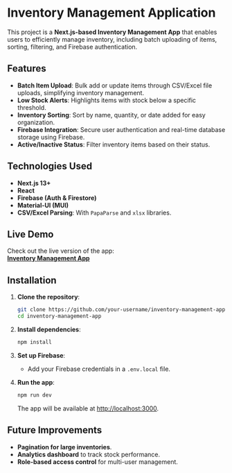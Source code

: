 
# Inventory Management Application

This project is a **Next.js-based Inventory Management App** that enables users to efficiently manage inventory, including batch uploading of items, sorting, filtering, and Firebase authentication.

## Features

- **Batch Item Upload**: Bulk add or update items through CSV/Excel file uploads, simplifying inventory management.
- **Low Stock Alerts**: Highlights items with stock below a specific threshold.
- **Inventory Sorting**: Sort by name, quantity, or date added for easy organization.
- **Firebase Integration**: Secure user authentication and real-time database storage using Firebase.
- **Active/Inactive Status**: Filter inventory items based on their status.

## Technologies Used

- **Next.js 13+**
- **React**
- **Firebase (Auth & Firestore)**
- **Material-UI (MUI)**
- **CSV/Excel Parsing**: With `PapaParse` and `xlsx` libraries.

## Live Demo

Check out the live version of the app:  
[**Inventory Management App**](https://inventory-management-six-drab.vercel.app)

## Installation

1. **Clone the repository**:
   ```bash
   git clone https://github.com/your-username/inventory-management-app.git
   cd inventory-management-app
   ```

2. **Install dependencies**:
   ```bash
   npm install
   ```

3. **Set up Firebase**:
   - Add your Firebase credentials in a `.env.local` file.

4. **Run the app**:
   ```bash
   npm run dev
   ```

   The app will be available at [http://localhost:3000](http://localhost:3000).

## Future Improvements

- **Pagination for large inventories**.
- **Analytics dashboard** to track stock performance.
- **Role-based access control** for multi-user management.
